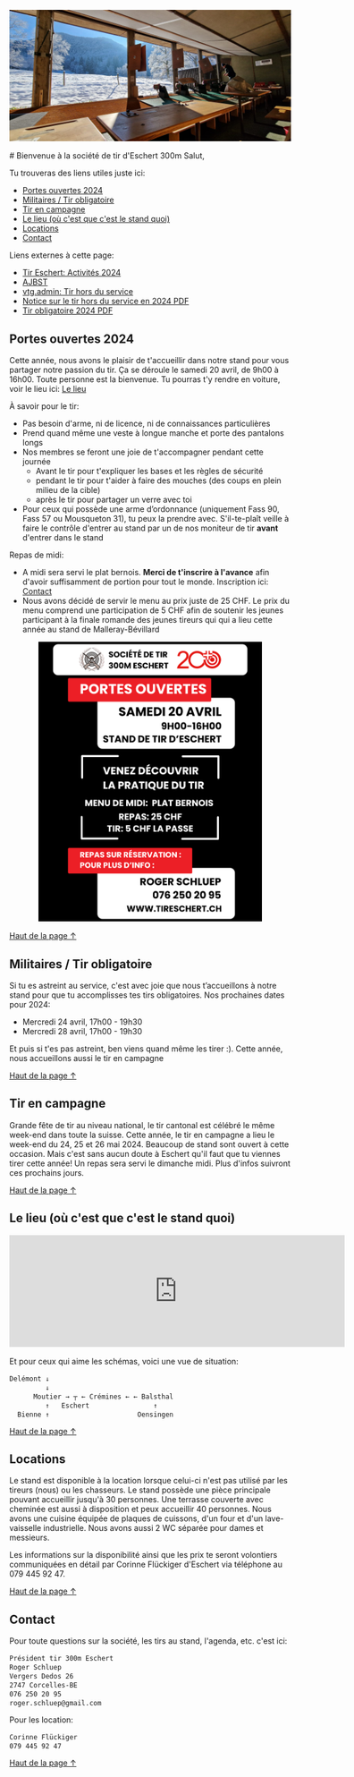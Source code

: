 <p style="text-align: center;"><img src="te_header.jpeg" alt="header"/></p>
<!-- omit from toc -->
# Bienvenue à la société de tir d'Eschert 300m
Salut,

Tu trouveras des liens utiles juste ici:

- [Portes ouvertes 2024](#portes-ouvertes-2024)
- [Militaires / Tir obligatoire](#militaires--tir-obligatoire)
- [Tir en campagne](#tir-en-campagne)
- [Le lieu (où c'est que c'est le stand quoi)](#le-lieu-où-cest-que-cest-le-stand-quoi)
- [Locations](#locations)
- [Contact](#contact)

Liens externes à cette page:
- [Tir Eschert: Activités 2024](https://drive.google.com/file/d/1TSqa0SJHZ6F1xZWQyyu6ipLkP1rrel1Y/view?usp=drive_link)
- [AJBST](https://ajbst.ch/)
- [vtg.admin: Tir hors du service](https://www.vtg.admin.ch/fr/tir-hors-du-service)
- [Notice sur le tir hors du service en 2024 PDF](https://www.vtg.admin.ch/content/vtg-internet/fr/mein-militaerdienst/ausserhalb-des-dienstes/sat/schiesswesen-ausser-dienst/_jcr_content/infotabs/items/schiesspflicht/tabPar/downloadlist/downloadItems/13_1609320804927.download/27_123_f_2024.pdf)
- [Tir obligatoire 2024 PDF](https://www.vtg.admin.ch/content/vtg-internet/fr/mein-militaerdienst/ausserhalb-des-dienstes/sat/schiesswesen-ausser-dienst/_jcr_content/infotabs/items/schiesspflicht/tabPar/downloadlist/downloadItems/261_1610952031454.download/27_124_f_2024.pdf)


## Portes ouvertes 2024
Cette année, nous avons le plaisir de t'accueillir dans notre stand pour vous partager notre passion du tir. Ça se déroule le samedi 20 avril, de 9h00 à 16h00. Toute personne est la bienvenue. Tu pourras t'y rendre en voiture, voir le lieu ici: [Le lieu](#le-lieu)

À savoir pour le tir:
- Pas besoin d'arme, ni de licence, ni de connaissances particulières
- Prend quand même une veste à longue manche et porte des pantalons longs
- Nos membres se feront une joie de t'accompagner pendant cette journée
  -  Avant le tir pour t'expliquer les bases et les règles de sécurité
  -  pendant le tir pour t'aider à faire des mouches (des coups en plein milieu de la cible)
  -  après le tir pour partager un verre avec toi
- Pour ceux qui possède une arme d’ordonnance (uniquement Fass 90, Fass 57 ou Mousqueton 31), tu peux la prendre avec. S'il-te-plaît veille à faire le contrôle d'entrer au stand par un de nos moniteur de tir **avant** d'entrer dans le stand


Repas de midi:
- A midi sera servi le plat bernois. **Merci de t'inscrire à l'avance** afin d'avoir suffisamment de portion pour tout le monde. Inscription ici: [Contact](#contact)
- Nous avons décidé de servir le menu au prix juste de 25 CHF. Le prix du menu comprend une participation de 5 CHF afin de soutenir les jeunes participant à la finale romande des jeunes tireurs qui qui a lieu cette année au stand de Malleray-Bévillard
<p style="text-align: center;"><img src="te_flyer_po_200.png" alt="flyer portes ouvertes" width="400"/></p>

[Haut de la page ↑](#bienvenue-à-la-société-de-tir-deschert-300m)

## Militaires / Tir obligatoire
Si tu es astreint au service, c'est avec joie que nous t’accueillons à notre stand pour que tu accomplisses tes tirs obligatoires. Nos prochaines dates pour 2024:
- Mercredi 24 avril, 17h00 - 19h30
- Mercredi 28 avril, 17h00 - 19h30

Et puis si t'es pas astreint, ben viens quand même les tirer :). Cette année, nous accueillons aussi le tir en campagne

[Haut de la page ↑](#bienvenue-à-la-société-de-tir-deschert-300m)

## Tir en campagne
Grande fête de tir au niveau national, le tir cantonal est célébré le même week-end dans toute la suisse. Cette année, le tir en campagne a lieu le week-end du 24, 25 et 26 mai 2024. Beaucoup de stand sont ouvert à cette occasion. Mais c'est sans aucun doute à Eschert qu'il faut que tu viennes tirer cette année! Un repas sera servi le dimanche midi. Plus d'infos suivront ces prochains jours.

[Haut de la page ↑](#bienvenue-à-la-société-de-tir-deschert-300m)

## Le lieu (où c'est que c'est le stand quoi)
<p style="text-align: center;"><iframe src="https://www.google.com/maps/embed?pb=!1m18!1m12!1m3!1d10827.652940093783!2d7.377267375557257!3d47.2769505967108!2m3!1f0!2f0!3f0!3m2!1i1024!2i768!4f13.1!3m3!1m2!1s0x4791de60d8456f51%3A0xb32602153ef1e4f7!2sPr%C3%A9%20Beuclair%201%2C%202743%20Eschert!5e0!3m2!1sfr!2sch!4v1712697380799!5m2!1sfr!2sch" width="600" height="200" style="border:0;" allowfullscreen="" loading="lazy" referrerpolicy="no-referrer-when-downgrade"></iframe></p>

Et pour ceux qui aime les schémas, voici une vue de situation:
```
Delémont ↓
         ↓
      Moutier → ┬ ← Crémines ← ← Balsthal
         ↑   Eschert                ↑
  Bienne ↑                      Oensingen
```

[Haut de la page ↑](#bienvenue-à-la-société-de-tir-deschert-300m)

## Locations
Le stand est disponible à la location lorsque celui-ci n'est pas utilisé par les tireurs (nous) ou les chasseurs. Le stand possède une pièce principale pouvant accueillir jusqu'à 30 personnes. Une terrasse couverte avec cheminée est aussi à disposition et peux accueillir 40 personnes. Nous avons une cuisine équipée de plaques de cuissons, d'un four et d'un lave-vaisselle industrielle. Nous avons aussi 2 WC séparée pour dames et messieurs.

Les informations sur la disponibilité ainsi que les prix te seront volontiers communiquées en détail par Corinne Flückiger d'Eschert via téléphone au 079 445 92 47.


[Haut de la page ↑](#bienvenue-à-la-société-de-tir-deschert-300m)

## Contact
Pour toute questions sur la société, les tirs au stand, l'agenda, etc. c'est ici:
```
Président tir 300m Eschert
Roger Schluep
Vergers Dedos 26
2747 Corcelles-BE
076 250 20 95
roger.schluep@gmail.com
```

Pour les location:
```
Corinne Flückiger
079 445 92 47
```

[Haut de la page ↑](#bienvenue-à-la-société-de-tir-deschert-300m)
